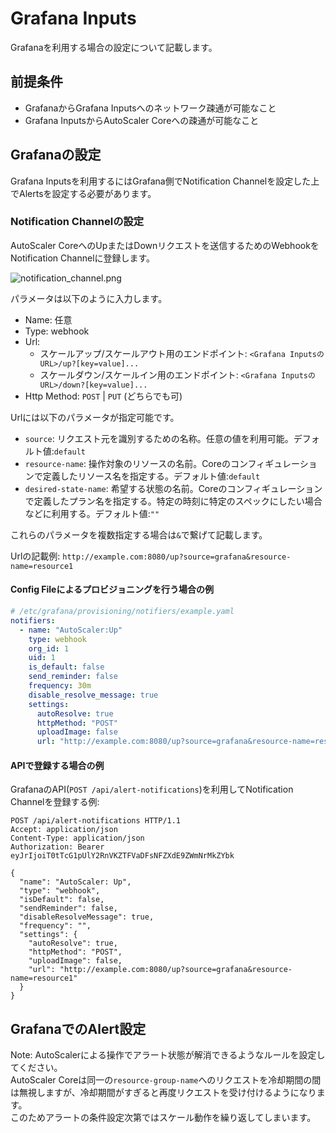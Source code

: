 # Grafana Inputs

Grafanaを利用する場合の設定について記載します。  

## 前提条件

- GrafanaからGrafana Inputsへのネットワーク疎通が可能なこと
- Grafana InputsからAutoScaler Coreへの疎通が可能なこと

## Grafanaの設定

Grafana Inputsを利用するにはGrafana側でNotification Channelを設定した上でAlertsを設定する必要があります。  

### Notification Channelの設定

AutoScaler CoreへのUpまたはDownリクエストを送信するためのWebhookをNotification Channelに登録します。  

![notification_channel.png](./images/notification_channel.png)

パラメータは以下のように入力します。  

- Name: 任意
- Type: webhook
- Url: 
  - スケールアップ/スケールアウト用のエンドポイント: `<Grafana InputsのURL>/up?[key=value]...`
  - スケールダウン/スケールイン用のエンドポイント: `<Grafana InputsのURL>/down?[key=value]...`
- Http Method: `POST` | `PUT` (どちらでも可)

Urlには以下のパラメータが指定可能です。

- `source`: リクエスト元を識別するための名称。任意の値を利用可能。デフォルト値:`default`
- `resource-name`: 操作対象のリソースの名前。Coreのコンフィギュレーションで定義したリソース名を指定する。デフォルト値:`default`
- `desired-state-name`: 希望する状態の名前。Coreのコンフィギュレーションで定義したプラン名を指定する。特定の時刻に特定のスペックにしたい場合などに利用する。デフォルト値:`""`  

これらのパラメータを複数指定する場合は`&`で繋げて記載します。  

Urlの記載例: `http://example.com:8080/up?source=grafana&resource-name=resource1`

#### Config Fileによるプロビジョニングを行う場合の例

```yaml
# /etc/grafana/provisioning/notifiers/example.yaml
notifiers:
  - name: "AutoScaler:Up"
    type: webhook
    org_id: 1
    uid: 1
    is_default: false
    send_reminder: false
    frequency: 30m
    disable_resolve_message: true
    settings:
      autoResolve: true
      httpMethod: "POST"
      uploadImage: false
      url: "http://example.com:8080/up?source=grafana&resource-name=resource1"
```

#### APIで登録する場合の例

GrafanaのAPI(`POST /api/alert-notifications`)を利用してNotification Channelを登録する例:

```console
POST /api/alert-notifications HTTP/1.1
Accept: application/json
Content-Type: application/json
Authorization: Bearer eyJrIjoiT0tTcG1pUlY2RnVKZTFVaDFsNFZXdE9ZWmNrMkZYbk

{
  "name": "AutoScaler: Up",
  "type": "webhook",
  "isDefault": false,
  "sendReminder": false,
  "disableResolveMessage": true,
  "frequency": "",
  "settings": {
    "autoResolve": true,
    "httpMethod": "POST",
    "uploadImage": false,
    "url": "http://example.com:8080/up?source=grafana&resource-name=resource1"
  }
}
```

## GrafanaでのAlert設定

Note: AutoScalerによる操作でアラート状態が解消できるようなルールを設定してください。  
AutoScaler Coreは同一の`resource-group-name`へのリクエストを冷却期間の間は無視しますが、冷却期間がすぎると再度リクエストを受け付けるようになります。  
このためアラートの条件設定次第ではスケール動作を繰り返してしまいます。  
